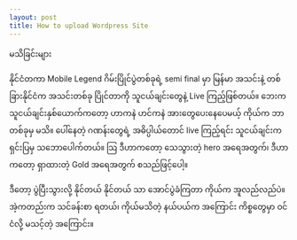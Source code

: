 ```yaml
---
layout: post
title: How to upload Wordpress Site
---
```

မသိခြင်းများ

နိုင်ငံတကာ Mobile Legend ဂိမ်းပြိုင်ပွဲတစ်ခုရဲ့ semi final မှာ မြန်မာ အသင်းနဲ့ တစ်ခြားနိုင်ငံက အသင်းတစ်ခု ပြိုင်တာကို သူငယ်ချင်းတွေနဲ့ Live ကြည့်ဖြစ်တယ်။ ဘေးက သူငယ်ချင်းနှစ်ယောက်ကတော့ ဟာကနဲ ဟင်ကနဲ အားတွေပေးနေပေမယ့် ကိုယ်က ဘာတစ်ခုမှ မသိ။ ပေါ်နေတဲ့ ဂဏန်းတွေရဲ့ အဓိပ္ပါယ်တောင် live ကြည့်ရင်း သူငယ်ချင်းက ရှင်းပြမှ သဘောပေါက်တယ်။ သြ ဒီဟာကတော့ သေသွားတဲ့ hero အရေအတွက်၊ ဒီဟာက​တော့ ရှာထားတဲ့ Gold အရေအတွက် စသည်ဖြင့်ပေါ့။

ဒီ​တော့ ပွဲပြီးသွားလို့ နိုင်တယ် နိုင်တယ် သာ အောင်ပွဲခံကြတာ ကိုယ်က အူလည်လည်ပဲ။
အဲ့ကတည်းက သင်ခန်းစာ ရတယ်၊ ကိုယ်မသိတဲ့ နယ်ပယ်က အကြောင်း ကိစ္စတွေမှာ ဝင်ငံလို့ မသင့်တဲ့ အကြောင်း။